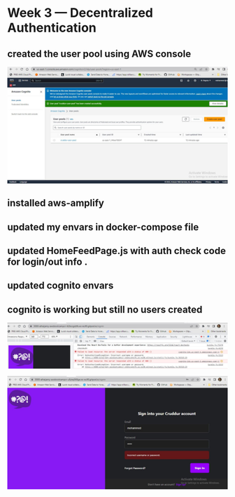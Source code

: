 # Week 3 — Decentralized Authentication

## created the user pool using AWS console
![user pool created ](assets/cruddur%20userpool%20created.JPG)

## installed  aws-amplify 

## updated my envars in docker-compose file 

## updated HomeFeedPage.js with auth check code for login/out info . 

## updated cognito envars 

## cognito is working but still no users created 

![incorrect user name or password ](assets/user%20name%20incorrect.JPG)

![incorrect user name or password ](assets/incorrect%20username%20or%20password.JPG)
